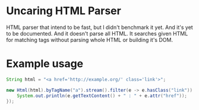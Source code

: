 # Uncaring HTML Parser

HTML parser that intend to be fast, but I didn't benchmark it yet. And it's yet
to be documented. And it doesn't parse all HTML. It searches given HTML for
matching tags without parsing whole HTML or building it's DOM.

# Example usage

```java
String html = "<a href='http://example.org/' class='link'>";

new Html(html).byTagName("a").stream().filter(e -> e.hasClass("link")).forEach(e -> {
    System.out.println(e.getTextContent() + " : " + e.attr("href"));
});
```
